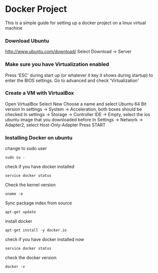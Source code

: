 # Docker Project 

This is a simple guide for setting up a docker project on a linux virtual machine


### Download Ubuntu
http://www.ubuntu.com/download/
Select Download -> Server

### Make sure you have Virtualization enabled
Press 'ESC' during start up (or whatever it key it shows during startup) to enter the BIOS settings.
Go to advanced and check 'Virtualization'

### Create a VM with VirtualBox
Open VirtualBox
Select New
Choose a name and select Ubuntu 64 Bit version
In settings -> System -> Acceleration, both boxes should be checked
In settings -> Storage -> Controller IDE -> Empty, select the ios ubuntu image that you downloaded before
In Settings -> Network -> Adapter2, select Host-Only-Adapter
Press START

### Installing Docker on ubuntu
change to sudo user
```
sudo su -
```

check if you have docker installed
```
service docker status
```

Check the kernel version
```
uname -a
```

Sync package index from source
```
apt-get update
```

install docker
```
apt-get install -y docker.io
```

check if you have docker installed now
```
service docker status
```

check the docker version
```
docker -v
```


